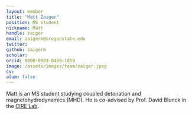```yaml
---
layout: member
title: "Matt Zaiger"
position: MS student
nickname: Matt
handle: zaiger
email: zaigerm@oregonstate.edu
twitter:
github: zaigerm
scholar:
orcid: 0000-0003-0469-1059
image: /assets/images/team/zaiger.jpeg
cv:
alum: false
---
```

Matt is an MS student studying coupled detonation and magnetohydrodynamics (MHD). He is co-advised by Prof. David Blunck in the [CIRE Lab](http://research.engr.oregonstate.edu/blunckgroup/home).


[Oregon State University]: http://oregonstate.edu/
[School of Mechanical, Industrial, and Manufacturing Engineering]: http://mime.oregonstate.edu
